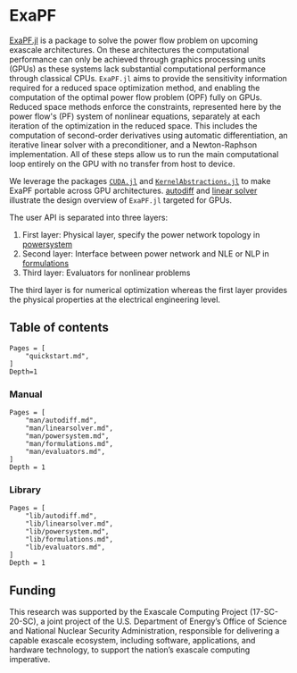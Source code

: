 # ExaPF

[ExaPF.jl](https://github.com/exanauts/ExaPF.jl) is a
package to solve the power flow problem on upcoming exascale architectures. 
On these architectures the computational performance can only be achieved through graphics processing units (GPUs) as these systems lack substantial computational performance through classical CPUs.
`ExaPF.jl` aims to
provide the sensitivity information required for a reduced space optimization
method, and enabling the computation of the optimal power flow problem (OPF)
fully on GPUs. Reduced space methods enforce the constraints, represented here by
the power flow's (PF) system of nonlinear equations, separately at each
iteration of the optimization in the reduced space. 
This includes the computation of second-order derivatives using automatic
differentiation, an iterative linear solver with a preconditioner, and a
Newton-Raphson implementation. All of these steps allow us to run the main
computational loop entirely on the GPU with no transfer from host to device.

We leverage the packages [`CUDA.jl`](https://github.com/JuliaGPU/CUDA.jl) and [`KernelAbstractions.jl`](https://github.com/JuliaGPU/KernelAbstractions.jl) to make ExaPF portable across GPU architectures.
[autodiff](man/autodiff.md) and [linear solver](man/linearsolver.md) illustrate
the design overview of `ExaPF.jl` targeted for GPUs.

The user API is separated into three layers:

1. First layer: Physical layer, specify the power network topology in [powersystem](man/powersystem.md)
2. Second layer: Interface between power network and NLE or NLP in [formulations](lib/formulations.md)
3. Third layer: Evaluators for nonlinear problems

The third layer is for numerical optimization whereas the first layer provides the physical properties at the electrical engineering level.

## Table of contents

```@contents
Pages = [
    "quickstart.md",
]
Depth=1
```

### Manual

```@contents
Pages = [
    "man/autodiff.md",
    "man/linearsolver.md",
    "man/powersystem.md",
    "man/formulations.md",
    "man/evaluators.md",
]
Depth = 1
```

### Library

```@contents
Pages = [
    "lib/autodiff.md",
    "lib/linearsolver.md",
    "lib/powersystem.md",
    "lib/formulations.md",
    "lib/evaluators.md",
]
Depth = 1
```

## Funding

This research was supported by the Exascale Computing Project (17-SC-20-SC), a joint project of the U.S. Department of Energy’s Office of Science and National Nuclear Security Administration, responsible for delivering a capable exascale ecosystem, including software, applications, and hardware technology, to support the nation’s exascale computing imperative.
